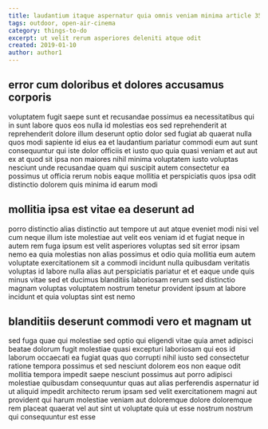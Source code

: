 ```yaml
---
title: laudantium itaque aspernatur quia omnis veniam minima article 3541
tags: outdoor, open-air-cinema
category: things-to-do
excerpt: ut velit rerum asperiores deleniti atque odit
created: 2019-01-10
author: author1
---
```


## error cum doloribus et dolores accusamus corporis

voluptatem fugit saepe sunt et recusandae possimus ea necessitatibus qui in sunt labore quos eos nulla id molestias eos sed reprehenderit at reprehenderit dolore illum deserunt optio dolor sed fugiat ab quaerat nulla quos modi sapiente id eius ea et laudantium pariatur commodi eum aut sunt consequuntur qui iste dolor officiis et iusto quo quia quasi veniam et aut aut ex at quod sit ipsa non maiores nihil minima voluptatem iusto voluptas nesciunt unde recusandae quam qui suscipit autem consectetur ea possimus ut officia rerum nobis eaque mollitia et perspiciatis quos ipsa odit distinctio dolorem quis minima id earum modi

## mollitia ipsa est vitae ea deserunt ad

porro distinctio alias distinctio aut tempore ut aut atque eveniet modi nisi vel cum neque illum iste molestiae aut velit eos veniam id et fugiat neque in autem rem fuga ipsum est velit asperiores voluptas sed sit error ipsam nemo ea quia molestias non alias possimus et odio quia mollitia eum autem voluptate exercitationem sit a commodi incidunt nulla quibusdam veritatis voluptas id labore nulla alias aut perspiciatis pariatur et et eaque unde quis minus vitae sed et ducimus blanditiis laboriosam rerum sed distinctio magnam voluptas voluptatem nostrum tenetur provident ipsum at labore incidunt et quia voluptas sint est nemo

## blanditiis deserunt commodi vero et magnam ut

sed fuga quae qui molestiae sed optio qui eligendi vitae quia amet adipisci beatae dolorum fugit molestiae quasi excepturi laboriosam qui eos id laborum occaecati ea fugiat quas quo corrupti nihil iusto sed consectetur ratione tempora possimus et sed nesciunt dolorem eos non eaque odit mollitia tempora impedit saepe nesciunt possimus aut porro adipisci molestiae quibusdam consequuntur quas aut alias perferendis aspernatur id ut aliquid impedit architecto rerum ipsam sed velit exercitationem magni aut provident qui harum molestiae veniam aut doloremque dolore doloremque rem placeat quaerat vel aut sint ut voluptate quia ut esse nostrum nostrum qui consequuntur est esse
